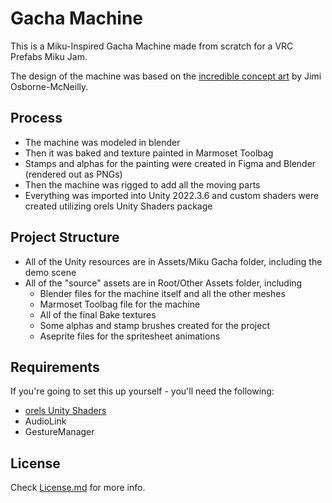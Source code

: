 # Gacha Machine

This is a Miku-Inspired Gacha Machine made from scratch for a VRC Prefabs Miku Jam.

The design of the machine was based on the [incredible concept art](https://www.artstation.com/artwork/rJd90E) by Jimi Osborne-McNeilly.

## Process

- The machine was modeled in blender
- Then it was baked and texture painted in Marmoset Toolbag
- Stamps and alphas for the painting were created in Figma and Blender (rendered out as PNGs)
- Then the machine was rigged to add all the moving parts
- Everything was imported into Unity 2022.3.6 and custom shaders were created utilizing orels Unity Shaders package

## Project Structure

- All of the Unity resources are in Assets/Miku Gacha folder, including the demo scene
- All of the "source" assets are in Root/Other Assets folder, including
  - Blender files for the machine itself and all the other meshes
  - Marmoset Toolbag file for the machine
  - All of the final Bake textures
  - Some alphas and stamp brushes created for the project
  - Aseprite files for the spritesheet animations

## Requirements

If you're going to set this up yourself - you'll need the following:

- [orels Unity Shaders](https://shaders.orels.sh/)
- AudioLink
- GestureManager

## License

Check [License.md](License.md) for more info.
